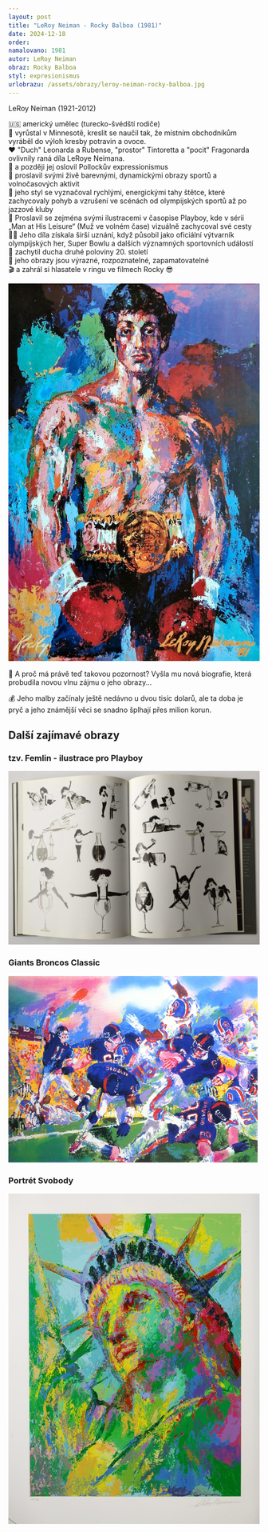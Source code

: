```yaml
---
layout: post
title: "LeRoy Neiman - Rocky Balboa (1981)"
date: 2024-12-18
order: 
namalovano: 1981
autor: LeRoy Neiman
obraz: Rocky Balboa
styl: expresionismus
urlobrazu: /assets/obrazy/leroy-neiman-rocky-balboa.jpg
---
```


LeRoy Neiman (1921-2012)

🇺🇸 americký umělec (turecko-švédští rodiče) \
👶 vyrůstal v Minnesotě, kreslit se naučil tak, že místním obchodníkům vyráběl do výloh kresby potravin a ovoce. \
♥️ "Duch" Leonarda a Rubense, "prostor" Tintoretta a "pocit" Fragonarda ovlivnily raná díla LeRoye Neimana. \
🗽 a později jej oslovil Pollockův expressionismus \
🌈 proslavil svými živě barevnými, dynamickými obrazy sportů a volnočasových aktivit \
💨 jeho styl se vyznačoval rychlými, energickými tahy štětce, které zachycovaly pohyb a vzrušení ve scénách od olympijských sportů až po jazzové kluby \
📰 Proslavil se zejména svými ilustracemi v časopise Playboy, kde v sérii „Man at His Leisure“ (Muž ve volném čase) vizuálně zachycoval své cesty \
🏋️‍♀️ Jeho díla získala širší uznání, když působil jako oficiální výtvarník olympijských her, Super Bowlu a dalších významných sportovních událostí \
👻 zachytil ducha druhé poloviny 20. století \
🎨 jeho obrazy jsou výrazné, rozpoznatelné, zapamatovatelné \
🎬 a zahrál si hlasatele v ringu ve filmech Rocky 😎 

![LeRoy Neiman - Rocky Balboa](/assets/obrazy/leroy-neiman-rocky-balboa.jpg)

📗 A proč má právě teď takovou pozornost? Vyšla mu nová biografie, která probudila novou vlnu zájmu o jeho obrazy... 

💰 Jeho malby začínaly ještě nedávno u dvou tisíc dolarů, ale ta doba je pryč a jeho známější věci se snadno šplhají přes milion korun.

## Další zajímavé obrazy

### tzv. Femlin - ilustrace pro Playboy

![LeRoy Neiman - Femlin](/assets/obrazy/leroy-neiman-femlin.jpg)

### Giants Broncos Classic

![LeRoy Neiman - Giants Broncos Classic](/assets/obrazy/giants-broncos-classic.jpg)

### Portrét Svobody

![LeRoy Neiman - Portrét Svobody](/assets/obrazy/leroy-neiman-portrait-of-liberty-312366.jpg)